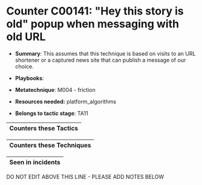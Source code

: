 # Counter C00141: "Hey this story is old" popup when messaging with old URL

* **Summary**: This assumes that this technique is based on visits to an URL shortener or a captured news site that can publish a message of our choice.

* **Playbooks**: 

* **Metatechnique**: M004 - friction

* **Resources needed:** platform_algorithms

* **Belongs to tactic stage**: TA11


| Counters these Tactics |
| ---------------------- |



| Counters these Techniques |
| ------------------------- |



| Seen in incidents |
| ----------------- |


DO NOT EDIT ABOVE THIS LINE - PLEASE ADD NOTES BELOW